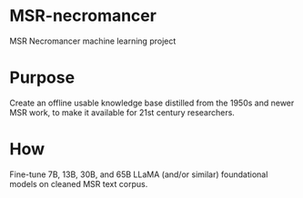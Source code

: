 # MSR-necromancer
MSR Necromancer machine learning project

# Purpose
Create an offline usable knowledge base distilled from the 1950s and newer MSR work, to make it available for 21st century researchers. 

# How
Fine-tune 7B, 13B, 30B, and 65B LLaMA (and/or similar) foundational models on cleaned MSR text corpus.
